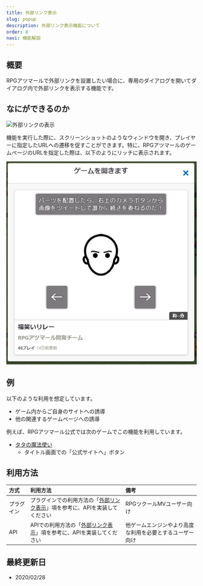 ```yaml
---
title: 外部リンク表示
slug: popup
description: 外部リンク表示機能について
order: 8
navi: 機能解説
---
```

    
## 概要
RPGアツマールで外部リンクを設置したい場合に、専用のダイアログを開いてダイアログ内で外部リンクを表示する機能です。
    
## なにができるのか
![外部リンクの表示](/images/popup_sample.png)

機能を実行した際に、スクリーンショットのようなウィンドウを開き、プレイヤーに指定したURLへの遷移を促すことができます。特に、RPGアツマールのゲームページのURLを指定した際は、以下のようにリッチに表示されます。
  
![ゲームの表示](/images/popup_game_sample.png)
    
## 例
以下のような利用を想定しています。
 - ゲーム内からご自身のサイトへの誘導
 - 他の関連するゲームページへの誘導
  
例えば、RPGアツマール公式では次のゲームでこの機能を利用しています。
 - [タタの魔法使い](https://game.nicovideo.jp/atsumaru/games/gm7601)
    - タイトル画面での「公式サイトへ」ボタン
    
## 利用方法

方式|利用方法|備考
:---|:---|:---
プラグイン|プラグインでの利用方法の「[外部リンク表示](/plugins/popup)」項を参考に、APIを実装してください|RPGツクールMVユーザー向け
API|APIでの利用方法の「[外部リンク表示](/apis/popup)」項を参考に、APIを実装してください|他ゲームエンジンやより高度な利用を必要とするユーザー向け

    
## 最終更新日
 - 2020/02/28
